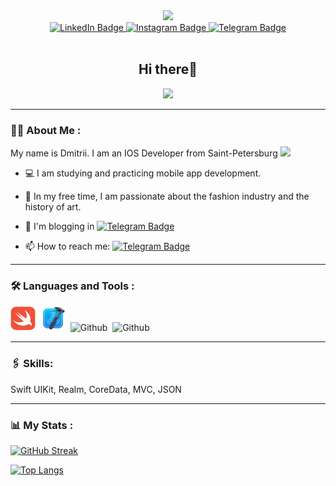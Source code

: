 </div>
<div id="header" align="center">
  
<div id="header" align="center">
  <img src="https://encrypted-tbn0.gstatic.com/images?q=tbn:ANd9GcRam6vmgJnRcJ_fQXC4VJ_ado1i3Webq4O6pA&usqp=CAU" width="135"/>
</div>

<div id="badges">
  <a href="https://www.linkedin.com/in/d-m-i-t-r-i-i-a-k-o-v-l-e-v/">
    <img src="https://img.shields.io/badge/LinkedIn-blue?style=for-the-badge&logo=linkedin&logoColor=white" alt="LinkedIn Badge"/>
  </a>
  <a href="https://www.instagram.com/dima.lakovlev/">
    <img src="https://img.shields.io/badge/Instagram-red?style=for-the-badge&logo=instagram&logoColor=white" alt="Instagram Badge"/>
  </a>
  <a href="https://t.me/Dima_lakovlev">
    <img src="https://img.shields.io/badge/Telegram-blue?style=for-the-badge&logo=telegram&logoColor=white" alt="Telegram Badge"/>
  </a>
</div>
<img src="https://komarev.com/ghpvc/?username=Dmitrii642&style=flat-square&color=blue" alt=""/>
</div>
<div id="header" align="center">
  
## Hi there👋




  
  </div>
<div id="header" align="center">
  <img src="https://media.giphy.com/media/qgQUggAC3Pfv687qPC/giphy.gif" width="300"width="300"/>
</div>


---

### :man_technologist: About Me :
My name is Dmitrii. I am an IOS Developer from Saint-Petersburg <img src="https://media.giphy.com/media/WUlplcMpOCEmTGBtBW/giphy.gif" width="30"> 

- :computer: I am studying and practicing mobile app development.

- :lab_coat: In my free time, I am passionate about the fashion industry and the history of art.

- :memo: I'm blogging in [![Telegram Badge](https://img.shields.io/badge/-Telegram-blue?style=flat&logo=Telegram&logoColor=white)](https://t.me/iakovlevs)

- :mailbox: How to reach me: [![Telegram Badge](https://img.shields.io/badge/-Telegram-blue?style=flat&logo=Telegram&logoColor=white)](https://t.me/Dima_lakovlev)

 ---

### :hammer_and_wrench: Languages and Tools :
<div>
  <img src="https://github.com/devicons/devicon/blob/master/icons/swift/swift-original.svg" title="Swift" alt="Swift" width="40" height="40"/>&nbsp;
  <img src="https://github.com/devicons/devicon/blob/master/icons/xcode/xcode-original.svg" title="Xcode" alt="Swift" width="40" height="40"/>&nbsp;
  <img src="https://github.githubassets.com/assets/GitHub-Mark-ea2971cee799.png" title="Swift" alt="Github" width="45" height="45"/>&nbsp;
<img src="https://quolum.com/blog/wp-content/uploads/2023/01/coverimage.png" title="Figma" alt="Github" width="80" height="40"/>&nbsp;
  
---
### :paperclips: Skills:
 Swift UIKit, Realm, CoreData, MVC, JSON

  ---
### :bar_chart: My Stats :


[![GitHub Streak](https://github-readme-streak-stats.herokuapp.com?user=Dmitrii642&mode=weekly)](https://git.io/streak-stats)


[![Top Langs](https://github-readme-stats.vercel.app/api/top-langs/?username=Dmitrii642&layout=compact&theme=vision-friendly-dark)](https://github.com/anuraghazra/github-readme-stats)


  
</div>
